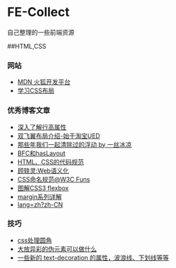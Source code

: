 # FE-Collect
自己整理的一些前端资源

##HTML,CSS

### 网站
- [MDN 火狐开发平台](https://developer.mozilla.org/zh-CN/)
- [学习CSS布局](http://zh.learnlayout.com/no-layout.html)

### 优秀博客文章
- [深入了解行高属性](http://www.cnblogs.com/fengzheng126/archive/2012/05/18/2507632.html)
- [双飞翼布局介绍-始于淘宝UED](http://www.imooc.com/wenda/detail/254035)
- [那些年我们一起清除过的浮动 by 一丝冰凉](http://www.iyunlu.com/view/css-xhtml/55.html)
- [BFC和hasLayout](http://www.cnblogs.com/pigtail/archive/2013/01/23/2871627.html)
- [HTML、CSS的代码规范](https://github.com/ecomfe/spec)
- [顾轶灵:Web语义化](http://www.zhihu.com/question/20455165)
- [CSS命名规范@W3C Funs](http://www.w3cfuns.com/blog-5445898-5398950.html)
- [图解CSS3 flexbox](http://www.w3cplus.com/css3/a-visual-guide-to-css3-flexbox-properties.html)
- [margin系列详解](http://www.ituring.com.cn/minibook/1024)
- [lang=zh?zh-CN](http://www.zhihu.com/question/20797118)

### 技巧
- [css处理圆角](http://www.poluoluo.com/jzxy/200905/62364.html)
- [大放异彩的伪元素可以做什么](http://www.w3cplus.com/css3/pseudo-element-roundup.html)
- [一些新的 text-decoration 的属性，波浪线、下划线等等](https://css-tricks.com/more-control-over-text-decoration/)

